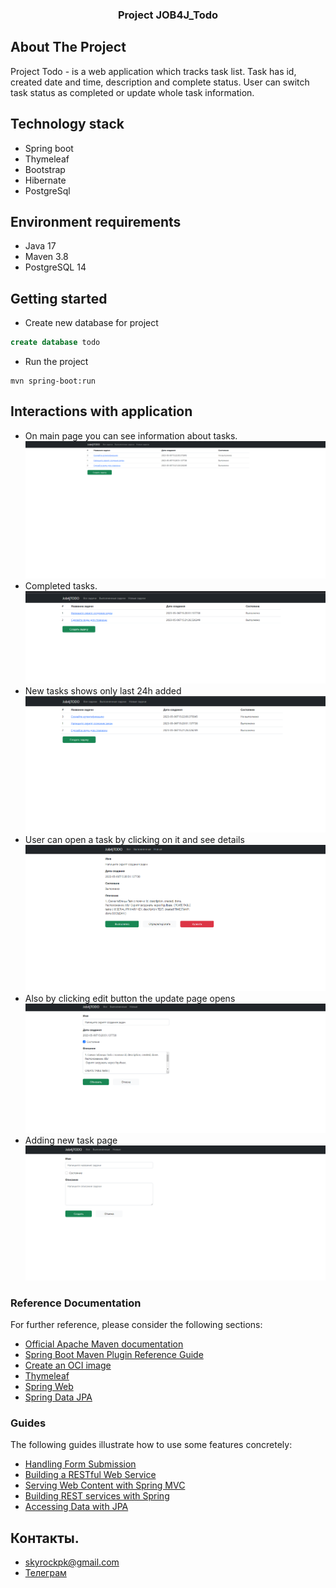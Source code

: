
<h3 align="center">Project JOB4J_Todo</h3>

<!-- ABOUT THE PROJECT -->
## About The Project

Project Todo - is a web application which tracks task list.
Task has id, created date and time, description and complete status.
User can switch task status as completed or update whole task information.


## Technology stack
- Spring boot
- Thymeleaf
- Bootstrap
- Hibernate
- PostgreSql

## Environment requirements
- Java 17
- Maven 3.8
- PostgreSQL 14

## Getting started

- Create new database for project
```sql
create database todo
```
- Run the project
```
mvn spring-boot:run
```

## Interactions with application

- On main page you can see information about tasks.
  ![](images/1.png)
- Completed tasks.
  ![](images/2.png)
- New tasks shows only last 24h added
  ![](images/3.png)
- User can open a task by clicking on it and see details
  ![](images/4.png)
- Also by clicking edit button the update page opens
  ![](images/5.png)
- Adding new task page
  ![](images/6.png)
### Reference Documentation
For further reference, please consider the following sections:

* [Official Apache Maven documentation](https://maven.apache.org/guides/index.html)
* [Spring Boot Maven Plugin Reference Guide](https://docs.spring.io/spring-boot/docs/3.0.6/maven-plugin/reference/html/)
* [Create an OCI image](https://docs.spring.io/spring-boot/docs/3.0.6/maven-plugin/reference/html/#build-image)
* [Thymeleaf](https://docs.spring.io/spring-boot/docs/3.0.6/reference/htmlsingle/#web.servlet.spring-mvc.template-engines)
* [Spring Web](https://docs.spring.io/spring-boot/docs/3.0.6/reference/htmlsingle/#web)
* [Spring Data JPA](https://docs.spring.io/spring-boot/docs/3.0.6/reference/htmlsingle/#data.sql.jpa-and-spring-data)

### Guides
The following guides illustrate how to use some features concretely:

* [Handling Form Submission](https://spring.io/guides/gs/handling-form-submission/)
* [Building a RESTful Web Service](https://spring.io/guides/gs/rest-service/)
* [Serving Web Content with Spring MVC](https://spring.io/guides/gs/serving-web-content/)
* [Building REST services with Spring](https://spring.io/guides/tutorials/rest/)
* [Accessing Data with JPA](https://spring.io/guides/gs/accessing-data-jpa/)

## Контакты.
- skyrockpk@gmail.com
- <a href="https://t.me/julus_skyrock" target="_blank">Телеграм</a></h1>